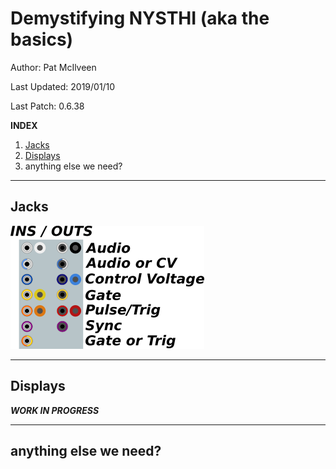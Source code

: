 # Demystifying NYSTHI (aka the basics)

Author: Pat McIlveen

Last Updated: 2019/01/10

Last Patch: 0.6.38

**INDEX** 

1. [Jacks](#jacks)
2. [Displays](#displays)
3. anything else we need?

---

## Jacks

![alt text](./inputoutput.png)

---

## Displays

***WORK IN PROGRESS***

---

## anything else we need?


